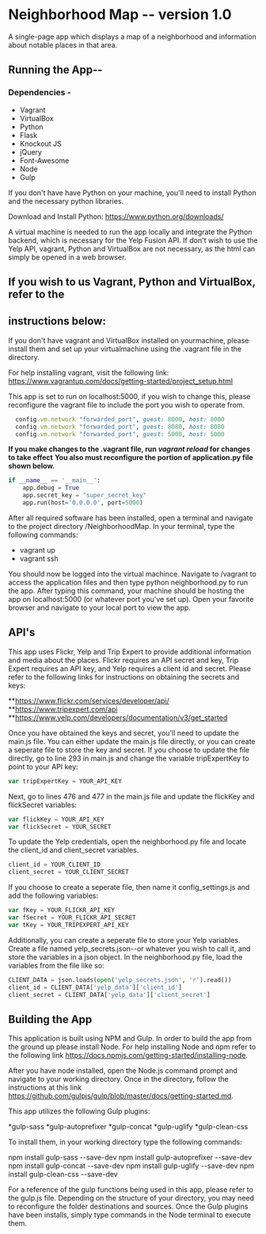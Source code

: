 # Neighborhood Map -- version 1.0

A single-page app which displays a map of a neighborhood and
information about notable places in that area.

## Running the App--
	
### Dependencies - 
* Vagrant
* VirtualBox
* Python
* Flask
* Knockout JS
* jQuery
* Font-Awesome
* Node
* Gulp

If you don't have have Python on your machine, you'll 
need to install Python and the necessary python libraries.

Download and Install Python: https://www.python.org/downloads/

A virtual machine is needed to run the app locally and integrate 
the Python backend, which is necessary for the Yelp Fusion API. 
If don't wish to use the Yelp API, vagrant, Python and VirtualBox
are not necessary, as the html can simply be opened in a web browser.

## If you wish to us Vagrant, Python and VirtualBox, refer to the
## instructions below:

If you don't have vagrant and VirtualBox installed on yourmachine,
please install them and set up your virtualmachine using the .vagrant
file in the directory.

For help installing vagrant, visit the following
link: https://www.vagrantup.com/docs/getting-started/project_setup.html

This app is set to run on localhost:5000, if you wish
to change this, please reconfigure the vagrant file to 
include the port you wish to operate from. 

```ruby
  config.vm.network "forwarded_port", guest: 8000, host: 8000
  config.vm.network "forwarded_port", guest: 8080, host: 8080
  config.vm.network "forwarded_port", guest: 5000, host: 5000
```
**If you make changes to the .vagrant file, run *vagrant reload* for changes to take effect**
**You also must reconfigure the portion of application.py file shown below.**

```python
if __name__ == '__main__':
    app.debug = True
    app.secret_key = "super_secret_key"
    app.run(host='0.0.0.0', port=5000)
```
	
After all required software has been installed, open a 
terminal and navigate to the project directory /NeighborhoodMap.
In your terminal, type the following commands:

* vagrant up
* vagrant ssh

You should now be logged into the virtual machince. Navigate
to /vagrant to access the application files and then
type python neighborhood.py to run the app. After typing this 
command, your machine should be hosting the app on localhost:5000
(or whatever port you've set up). Open your favorite browser 
and navigate to your local port to view the app. 

## API's

This app uses Flickr, Yelp and Trip Expert to provide additional
information and media about the places. Flickr requires an API 
secret and key, Trip Expert requires an API key, and Yelp requires
a client id and secret. Please refer to the following links for 
instructions on obtaining the secrets and keys:

**https://www.flickr.com/services/developer/api/
**https://www.tripexpert.com/api
**https://www.yelp.com/developers/documentation/v3/get_started

Once you have obtained the keys and secret, you'll need to update
the main.js file. You can either update the main.js file directly,
or you can create a seperate file to store the key and secret. If
you choose to update the file directly, go to line 293 in main.js and
change the variable tripExpertKey to point to your API key:

```javascript
var tripExpertKey = YOUR_API_KEY
```
Next, go to lines 476 and 477 in the main.js file and update the flickKey
and flickSecret variables:

```javascript
var flickKey = YOUR_API_KEY
var flickSecret = YOUR_SECRET
```
To update the Yelp credentials, open the neighborhood.py file and locate 
the client_id and client_secret variables. 

```python
client_id = YOUR_CLIENT_ID
client_secret = YOUR_CLIENT_SECRET
```

If you choose to create a seperate file, then name it config_settings.js
and add the following variables: 

```javascript
var fKey = YOUR_FLICKR_API_KEY
var fSecret = YOUR_FLICKR_API_SECRET
var tKey = YOUR_TRIPEXPERT_API_KEY
```
Additionally, you can create a seperate file to store your Yelp variables. 
Create a file named yelp_secrets.json--or whatever you wish to call it, and
store the variables in a json object. In the neighborhood.py file, load the 
variables from the file like so:

```python
CLIENT_DATA = json.loads(open('yelp_secrets.json', 'r').read())
client_id = CLIENT_DATA['yelp_data']['client_id']
client_secret = CLIENT_DATA['yelp_data']['client_secret']
```

## Building the App

This application is built using NPM and Gulp. In order to build the app
from the ground up please install Node. For help installing Node and npm
refer to the following link https://docs.npmjs.com/getting-started/installing-node.

After you have node installed, open the Node.js command prompt and navigate 
to your working directory. Once in the directory, follow the instructions at 
this link https://github.com/gulpjs/gulp/blob/master/docs/getting-started.md. 

This app utilizes the following Gulp plugins: 

*gulp-sass
*gulp-autoprefixer
*gulp-concat
*gulp-uglify
*gulp-clean-css

To install them, in your working directory type the following commands:

npm install gulp-sass --save-dev
npm install gulp-autoprefixer --save-dev
npm install gulp-concat --save-dev
npm install gulp-uglify --save-dev
npm install gulp-clean-css --save-dev

For a reference of the gulp functions being used in this app, please refer
to the gulp.js file. Depending on the structure of your directory, you may 
need to reconfigure the folder destinations and sources. Once the Gulp
plugins have been installs, simply type commands in the Node terminal to 
execute them.
 
	
